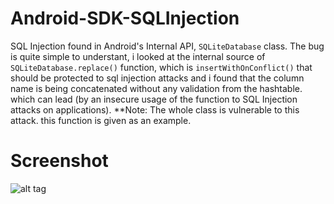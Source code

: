 # Android-SDK-SQLInjection
SQL Injection found in Android's Internal API, `SQLiteDatabase` class.
The bug is quite simple to understant, i looked at the internal source of `SQLiteDatabase.replace()` function, which is `insertWithOnConflict()` that should be protected to sql injection attacks and i found that the column name is being concatenated without any validation from the hashtable. which can lead (by an insecure usage of the function to SQL Injection attacks on applications).
**Note: The whole class is vulnerable to this attack. this function is given as an example.
# Screenshot
![alt tag](http://s23.postimg.org/q4og9dh0b/androidsqlinj.png)
